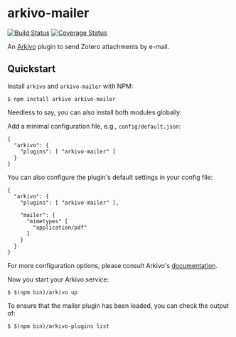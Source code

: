 arkivo-mailer
=============
[![Build Status](https://travis-ci.org/inukshuk/arkivo-mailer.svg?branch=master)](https://travis-ci.org/inukshuk/arkivo-mailer)
[![Coverage Status](https://coveralls.io/repos/inukshuk/arkivo-mailer/badge.svg)](https://coveralls.io/r/inukshuk/arkivo-mailer)

An [Arkivo](https://github.com/inukshuk/arkivo) plugin to send
Zotero attachments by e-mail.

Quickstart
----------
Install `arkivo` and `arkivo-mailer` with NPM:

    $ npm install arkivo arkivo-mailer

Needless to say, you can also install both modules globally.

Add a minimal configuration file, e.g., `config/default.json`:

    {
      "arkivo": {
        "plugins": [ "arkivo-mailer" ]
      }
    }

You can also configure the plugin's default settings in your
config file:

    {
      "arkivo": {
        "plugins": [ "arkivo-mailer" ],

        "mailer": {
          "mimetypes" [
            "application/pdf"
          ]
        }
      }
    }

For more configuration options, please consult Arkivo's
[documentation](https://github.com/inukshuk/arkivo#configuration).

Now you start your Arkivo service:

    $ $(npm bin)/arkivo up

To ensure that the mailer plugin has been loaded, you can
check the output of:

    $ $(npm bin)/arkivo-plugins list


